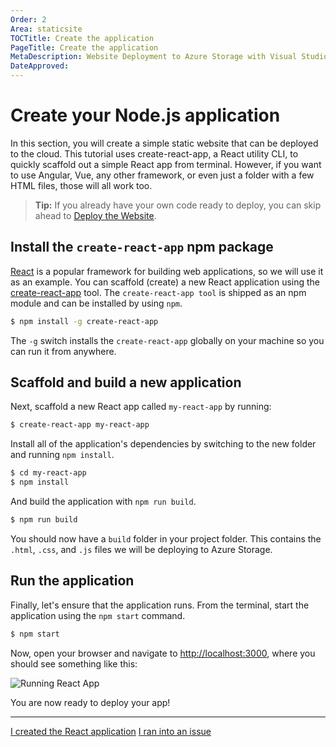 ```yaml
---
Order: 2
Area: staticsite
TOCTitle: Create the application
PageTitle: Create the application
MetaDescription: Website Deployment to Azure Storage with Visual Studio Code
DateApproved:
---
```

# Create your Node.js application

In this section, you will create a simple static website that can be deployed to the cloud.
This tutorial uses create-react-app, a React utility CLI, to quickly scaffold out a simple React app from terminal.
However, if you want to use Angular, Vue, any other framework, or even just a folder with a few HTML files, those will all work too.

> **Tip:** If you already have your own code ready to deploy, you can skip ahead to [Deploy the Website](/tutorials/static-website/deploy-app.md).

## Install the `create-react-app` npm package

[React](https://reactjs.org/) is a popular framework for building web applications, so we will use it as an example.
You can scaffold (create) a new React application using the [create-react-app](https://github.com/facebook/create-react-app) tool.
The `create-react-app tool` is shipped as an npm module and can be installed by using `npm`.

```bash
$ npm install -g create-react-app
```

The `-g` switch installs the `create-react-app` globally on your machine so you can run it from anywhere.

## Scaffold and build a new application

Next, scaffold a new React app called `my-react-app` by running:

```bash
$ create-react-app my-react-app
```

Install all of the application's dependencies by switching to the new folder and running `npm install`.

```bash
$ cd my-react-app
$ npm install
```

And build the application with `npm run build`.

```bash
$ npm run build
```

You should now have a `build` folder in your project folder.
This contains the `.html`, `.css`, and `.js` files we will be deploying to Azure Storage.

## Run the application

Finally, let's ensure that the application runs.
From the terminal, start the application using the `npm start` command.

```bash
$ npm start
```

Now, open your browser and navigate to [http://localhost:3000](http://localhost:3000), where you should see something like this:

![Running React App](images/static-website/local-app.png)

You are now ready to deploy your app!

----

<a class="tutorial-next-btn" href="/tutorials/static-website/choose-deployment">I created the React application</a> <a class="tutorial-feedback-btn" onclick="reportIssue('node-deployment-staticwebsite', 'create-app')" href="javascript:void(0)">I ran into an issue</a>
